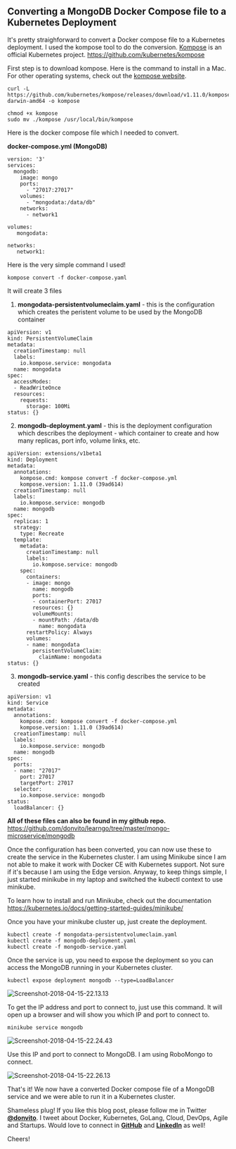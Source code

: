 ## Converting a MongoDB Docker Compose file to a Kubernetes Deployment

It's pretty straighforward to convert a Docker compose file to a Kubernetes deployment. I used the kompose tool to do the conversion. [Kompose](http://kompose.io/) is an official Kubernetes project.
https://github.com/kubernetes/kompose

First step is to download kompose. Here is the command to install in a Mac. For other operating systems, check out the [kompose website](http://kompose.io/).
```
curl -L https://github.com/kubernetes/kompose/releases/download/v1.11.0/kompose-darwin-amd64 -o kompose

chmod +x kompose
sudo mv ./kompose /usr/local/bin/kompose
```

Here is the docker compose file which I needed to convert.

**docker-compose.yml (MongoDB)**
```
version: '3'
services:
  mongodb:
    image: mongo
    ports:
      - "27017:27017"
    volumes:
      - "mongodata:/data/db"
    networks:
      - network1

volumes:
   mongodata:

networks:
   network1:
```

Here is the very simple command I used!
```
kompose convert -f docker-compose.yaml
```

It will create 3 files 

1. **mongodata-persistentvolumeclaim.yaml** - this is the configuration which creates the peristent volume to be used by the MongoDB container
```
apiVersion: v1
kind: PersistentVolumeClaim
metadata:
  creationTimestamp: null
  labels:
    io.kompose.service: mongodata
  name: mongodata
spec:
  accessModes:
  - ReadWriteOnce
  resources:
    requests:
      storage: 100Mi
status: {}
```

2. **mongodb-deployment.yaml** - this is the deployment configuration which describes the deployment - which container to create and how many replicas, port info, volume links, etc.
```
apiVersion: extensions/v1beta1
kind: Deployment
metadata:
  annotations:
    kompose.cmd: kompose convert -f docker-compose.yml
    kompose.version: 1.11.0 (39ad614)
  creationTimestamp: null
  labels:
    io.kompose.service: mongodb
  name: mongodb
spec:
  replicas: 1
  strategy:
    type: Recreate
  template:
    metadata:
      creationTimestamp: null
      labels:
        io.kompose.service: mongodb
    spec:
      containers:
      - image: mongo
        name: mongodb
        ports:
        - containerPort: 27017
        resources: {}
        volumeMounts:
        - mountPath: /data/db
          name: mongodata
      restartPolicy: Always
      volumes:
      - name: mongodata
        persistentVolumeClaim:
          claimName: mongodata
status: {}
```

3. **mongodb-service.yaml** - this config describes the service to be created
```
apiVersion: v1
kind: Service
metadata:
  annotations:
    kompose.cmd: kompose convert -f docker-compose.yml
    kompose.version: 1.11.0 (39ad614)
  creationTimestamp: null
  labels:
    io.kompose.service: mongodb
  name: mongodb
spec:
  ports:
  - name: "27017"
    port: 27017
    targetPort: 27017
  selector:
    io.kompose.service: mongodb
status:
  loadBalancer: {}
```

**All of these files can also be found in my github repo.**
https://github.com/donvito/learngo/tree/master/mongo-microservice/mongodb

Once the configuration has been converted, you can now use these to create the service in the Kubernetes cluster. I am using Minikube since I am not able to make it work with Docker CE with Kubernetes support. Not sure if it's because I am using the Edge version. Anyway, to keep things simple, I just started minikube in my laptop and switched the kubectl context to use minikube. 

To learn how to install and run Minikube, check out the documentation
https://kubernetes.io/docs/getting-started-guides/minikube/

Once you have your minikube cluster up, just create the deployment.

```
kubectl create -f mongodata-persistentvolumeclaim.yaml
kubectl create -f mongodb-deployment.yaml
kubectl create -f mongodb-service.yaml
```

Once the service is up, you need to expose the deployment so you can access the MongoDB running in your Kubernetes cluster.

```
kubectl expose deployment mongodb --type=LoadBalancer
```

![Screenshot-2018-04-15-22.13.13](https://www.melvinvivas.com/content/images/2018/04/Screenshot-2018-04-15-22.13.13.png)

To get the IP address and port to connect to, just use this command. It will open up a browser and will show you which IP and port to connect to.
```
minikube service mongodb
```

![Screenshot-2018-04-15-22.24.43](https://www.melvinvivas.com/content/images/2018/04/Screenshot-2018-04-15-22.24.43.png)

Use this IP and port to connect to MongoDB. I am using RoboMongo to connect.

![Screenshot-2018-04-15-22.26.13](https://www.melvinvivas.com/content/images/2018/04/Screenshot-2018-04-15-22.26.13.png)

That's it! We now have a converted Docker compose file of a MongoDB service and we were able to run it in a Kubernetes cluster.

Shameless plug! If you like this blog post, please follow me in Twitter **[@donvito](https://twitter.com/donvito)**. I tweet about Docker, Kubernetes, GoLang, Cloud, DevOps, Agile and Startups. Would love to connect in **[GitHub](https://github.com/donvito)** and **[LinkedIn](https://www.linkedin.com/in/melvinvivas/)** as well!

Cheers!
